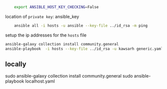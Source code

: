 ``` bash
    export ANSIBLE_HOST_KEY_CHECKING=False
```

location of `private key`: ansible_key

``` bash
    ansible all -i hosts -u ansible --key-file ../id_rsa -m ping
```

setup the ip addresses for the `hosts` file

``` bash
ansible-galaxy collection install community.general
ansible-playbook  -i hosts --key-file ../id_rsa -u kawsarh generic.yaml

```

## locally

sudo  ansible-galaxy collection install community.general
sudo  ansible-playbook localhost.yaml
